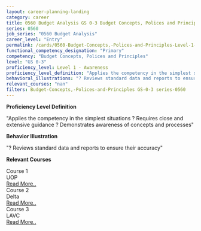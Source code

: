 ```yaml
---
layout: career-planning-landing
category: career
title: 0560 Budget Analysis GS 0-3 Budget Concepts, Polices and Principles
series: 0560
job_series: "0560 Budget Analysis"
career_level: "Entry"
permalink: /cards/0560-Budget-Concepts,-Polices-and-Principles-Level-1---Awareness/
functional_competency_designation: "Primary"
competency: "Budget Concepts, Polices and Principles"
level: "GS 0-3"
proficiency_level: Level 1 - Awareness
proficiency_level_definition: "Applies the competency in the simplest situations ? Requires close and extensive guidance ? Demonstrates awareness of concepts and processes"
behavioral_illustrations: "? Reviews standard data and reports to ensure their accuracy"
relevant_courses: "nan"
filters: Budget-Concepts,-Polices-and-Principles GS-0-3 series-0560
---
```


<p><b>Proficiency Level Definition</b></p>
<p>"Applies the competency in the simplest situations ? Requires close and extensive guidance ? Demonstrates awareness of concepts and processes"</p>
<p><b>Behavior Illustration</b></p>
<p>"? Reviews standard data and reports to ensure their accuracy"</p>
<p><b>Relevant Courses</b></p>
<div class="cfo-courses-outer"><div class="cfo-courses-inner">Course 1</div><div class="cfo-courses-inner">UOP</div><div class="cfo-courses-inner"><a href="/cards/0560-Budget-Concepts,-Polices-and-Principles-Level-1---Awareness/">Read More..</a></div></div>
<div class="cfo-courses-outer"><div class="cfo-courses-inner">Course 2</div><div class="cfo-courses-inner">Delta</div><div class="cfo-courses-inner"><a href="/cards/0560-Budget-Concepts,-Polices-and-Principles-Level-1---Awareness/">Read More..</a></div></div>
<div class="cfo-courses-outer"><div class="cfo-courses-inner">Course 3</div><div class="cfo-courses-inner">LAVC</div><div class="cfo-courses-inner"><a href="/cards/0560-Budget-Concepts,-Polices-and-Principles-Level-1---Awareness/">Read More..</a></div></div>

